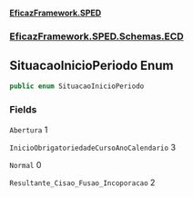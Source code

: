 #### [EficazFramework.SPED](EficazFrameworkSPED.md 'EficazFramework SPED')
### [EficazFramework.SPED.Schemas.ECD](EficazFramework.SPED.Schemas.ECD.md 'EficazFramework.SPED.Schemas.ECD')

## SituacaoInicioPeriodo Enum

```csharp
public enum SituacaoInicioPeriodo
```
### Fields

<a name='EficazFramework.SPED.Schemas.ECD.SituacaoInicioPeriodo.Abertura'></a>

`Abertura` 1

<a name='EficazFramework.SPED.Schemas.ECD.SituacaoInicioPeriodo.InicioObrigatoriedadeCursoAnoCalendario'></a>

`InicioObrigatoriedadeCursoAnoCalendario` 3

<a name='EficazFramework.SPED.Schemas.ECD.SituacaoInicioPeriodo.Normal'></a>

`Normal` 0

<a name='EficazFramework.SPED.Schemas.ECD.SituacaoInicioPeriodo.Resultante_Cisao_Fusao_Incoporacao'></a>

`Resultante_Cisao_Fusao_Incoporacao` 2